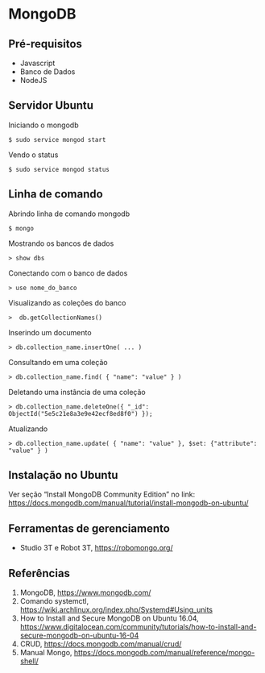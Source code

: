 # MongoDB

## Pré-requisitos
* Javascript
* Banco de Dados 
* NodeJS 

## Servidor Ubuntu
Iniciando o mongodb
```
$ sudo service mongod start
```
Vendo o status 
```
$ sudo service mongod status
```
## Linha de comando 
Abrindo linha de comando mongodb 
```
$ mongo 
```

Mostrando os bancos de dados
```
> show dbs  
```

Conectando com o banco de dados
```
> use nome_do_banco  
```

Visualizando as coleções do banco 
```
>  db.getCollectionNames() 
```

Inserindo um documento 
```
> db.collection_name.insertOne( ... ) 
```

Consultando em uma coleção 
```
> db.collection_name.find( { "name": "value" } )
```

Deletando uma instância de uma coleção 
```
> db.collection_name.deleteOne({ "_id": ObjectId("5e5c21e8a3e9e42ecf8ed8f0") }); 
```



Atualizando  
```
> db.collection_name.update( { "name": "value" }, $set: {"attribute": "value" } )
```


## Instalação no Ubuntu 

Ver seção “Install MongoDB Community Edition” no link: 
https://docs.mongodb.com/manual/tutorial/install-mongodb-on-ubuntu/ 

## Ferramentas de gerenciamento 
* Studio 3T e Robot 3T, https://robomongo.org/  

## Referências 
1. MongoDB, https://www.mongodb.com/
1. Comando systemctl, https://wiki.archlinux.org/index.php/Systemd#Using_units 
1. How to Install and Secure MongoDB on Ubuntu 16.04, https://www.digitalocean.com/community/tutorials/how-to-install-and-secure-mongodb-on-ubuntu-16-04
1. CRUD, https://docs.mongodb.com/manual/crud/ 
1. Manual Mongo, https://docs.mongodb.com/manual/reference/mongo-shell/
